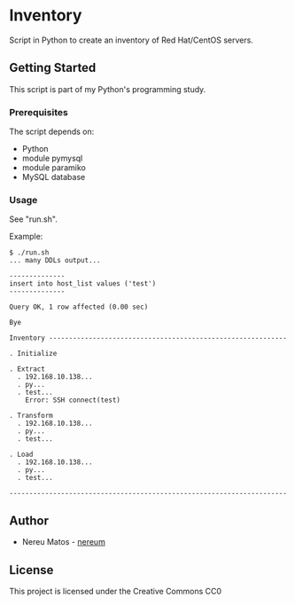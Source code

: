# Inventory

Script in Python to create an inventory of Red Hat/CentOS servers.

## Getting Started

This script is part of my Python's programming study. 

### Prerequisites

The script depends on:

 * Python
 * module pymysql
 * module paramiko
 * MySQL database

### Usage

See "run.sh".

Example:
``` shell
$ ./run.sh
... many DDLs output...

--------------
insert into host_list values ('test')
--------------

Query OK, 1 row affected (0.00 sec)

Bye

Inventory ------------------------------------------------------------

. Initialize

. Extract
  . 192.168.10.138...
  . py...
  . test...
    Error: SSH connect(test)

. Transform
  . 192.168.10.138...
  . py...
  . test...

. Load
  . 192.168.10.138...
  . py...
  . test...

----------------------------------------------------------------------

``` 

## Author

* Nereu Matos - [nereum](https://github.com/nereum/)

## License

This project is licensed under the Creative Commons CC0
